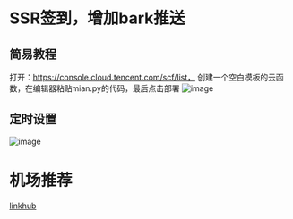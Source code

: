 # SSR签到，增加bark推送

## 简易教程
打开：https://console.cloud.tencent.com/scf/list， 创建一个空白模板的云函数，在编辑器粘贴mian.py的代码，最后点击部署
![image](https://user-images.githubusercontent.com/13283995/143187247-9b57bad4-cc3d-4a0a-b316-899294b6aafa.png)

## 定时设置
![image](https://user-images.githubusercontent.com/13283995/143187317-e098c958-89fe-4a9a-87b6-f45d1893089f.png)



# 机场推荐
[linkhub](https://linkhub.today/auth/register?code=WKWg)
